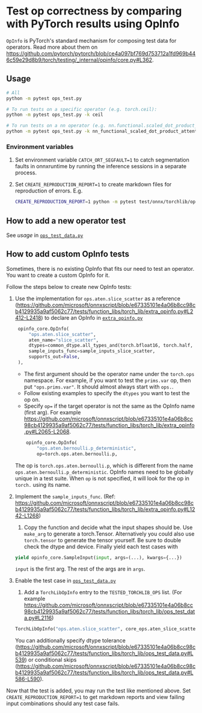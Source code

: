 # Test op correctness by comparing with PyTorch results using OpInfo

`OpInfo` is PyTorch's standard mechanism for composing test data for operators.
Read more about them on https://github.com/pytorch/pytorch/blob/ce4a097bf769d753712a1fd969b446c59e29d8b9/torch/testing/_internal/opinfo/core.py#L362.

## Usage

```bash
# All
python -m pytest ops_test.py

# To run tests on a specific operator (e.g. torch.ceil):
python -m pytest ops_test.py -k ceil

# To run tests on a nn operator (e.g. nn.functional.scaled_dot_product_attention):
python -m pytest ops_test.py -k nn_functional_scaled_dot_product_attention
```

### Environment variables

1. Set environment variable `CATCH_ORT_SEGFAULT=1` to catch segmentation faults
in onnxruntime by running the inference sessions in a separate process.
2. Set `CREATE_REPRODUCTION_REPORT=1` to create markdown files for reproduction of errors. E.g.

    ```bash
    CREATE_REPRODUCTION_REPORT=1 python -m pytest test/onnx/torchlib/ops_test.py -k div_mode_int
    ```

## How to add a new operator test

See _usage_ in [`ops_test_data.py`](./ops_test_data.py)

## How to add custom OpInfo tests

Sometimes, there is no existing OpInfo that fits our need to test an operator. You want to create a custom OpInfo for it.

Follow the steps below to create new OpInfo tests:

1. Use the implementation for `ops.aten.slice_scatter` as a reference (https://github.com/microsoft/onnxscript/blob/e67335101e4a06b8cc98cb4129935a9af5062c77/tests/function_libs/torch_lib/extra_opinfo.py#L2412-L2418) to declare an OpInfo in [`extra_opinfo.py`](./extra_opinfo.py)

   ```py
    opinfo_core.OpInfo(
        "ops.aten.slice_scatter",
        aten_name="slice_scatter",
        dtypes=common_dtype.all_types_and(torch.bfloat16, torch.half, torch.bool),
        sample_inputs_func=sample_inputs_slice_scatter,
        supports_out=False,
    ),
    ```

   - The first argument should be the operator name under the `torch.ops` namespace. For example, if you want to test the `prims.var` op, then put `"ops.prims.var"`. It should almost always start with `ops.`.
   - Follow existing examples to specify the `dtypes` you want to test the op on.
   - Specify `op=` if the target operator is not the same as the OpInfo name (first arg). For example https://github.com/microsoft/onnxscript/blob/e67335101e4a06b8cc98cb4129935a9af5062c77/tests/function_libs/torch_lib/extra_opinfo.py#L2065-L2068.

    ```py
        opinfo_core.OpInfo(
            "ops.aten.bernoulli.p_deterministic",
            op=torch.ops.aten.bernoulli.p,
    ```

    The op is `torch.ops.aten.bernoulli.p`, which is different from the name `ops.aten.bernoulli.p_deterministic`. OpInfo names need to be globally unique in a test suite. When `op` is not specified, it will look for the op in `torch.` using its name.

2. Implement the `sample_inputs_func`. (Ref: https://github.com/microsoft/onnxscript/blob/e67335101e4a06b8cc98cb4129935a9af5062c77/tests/function_libs/torch_lib/extra_opinfo.py#L1242-L1268)
   1. Copy the function and decide what the input shapes should be. Use `make_arg` to generate a torch.Tensor. Alternatively you could also use `torch.tensor` to generate the tensor yourself. Be sure to double check the dtype and device. Finally yield each test cases with

   ```py
   yield opinfo_core.SampleInput(input, args=(...), kwargs={...})
   ```

   `input` is the first arg. The rest of the args are in `args`.
3. Enable the test case in [`ops_test_data.py`](./ops_test_data.py)
    1. Add a `TorchLibOpInfo` entry to the `TESTED_TORCHLIB_OPS` list. (For example https://github.com/microsoft/onnxscript/blob/e67335101e4a06b8cc98cb4129935a9af5062c77/tests/function_libs/torch_lib/ops_test_data.py#L2116)

    ```py
    TorchLibOpInfo("ops.aten.slice_scatter", core_ops.aten_slice_scatter)
    ```

    You can additionally specify dtype tolerance (https://github.com/microsoft/onnxscript/blob/e67335101e4a06b8cc98cb4129935a9af5062c77/tests/function_libs/torch_lib/ops_test_data.py#L539) or conditional skips (https://github.com/microsoft/onnxscript/blob/e67335101e4a06b8cc98cb4129935a9af5062c77/tests/function_libs/torch_lib/ops_test_data.py#L586-L590).

Now that the test is added, you may run the test like mentioned above. Set `CREATE_REPRODUCTION_REPORT=1` to get markdown reports and view failing input combinations should any test case fails.
